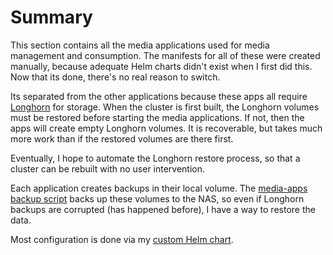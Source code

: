 # Summary
This section contains all the media applications used for media management and consumption. The manifests for all of these were created manually, because adequate Helm charts didn't exist when I first did this. Now that its done, there's no real reason to switch.

Its separated from the other applications because these apps all require [Longhorn](/manifests/system/longhorn) for storage. When the cluster is first built, the Longhorn volumes must be restored before starting the media applications. If not, then the apps will create empty Longhorn volumes. It is recoverable, but takes much more work than if the restored volumes are there first.

Eventually, I hope to automate the Longhorn restore process, so that a cluster can be rebuilt with no user intervention.

Each application creates backups in their local volume. The [media-apps backup script](/manifests/media-apps/backup) backs up these volumes to the NAS, so even if Longhorn backups are corrupted (has happened before), I have a way to restore the data.

Most configuration is done via my [custom Helm chart](/helm/baseline).